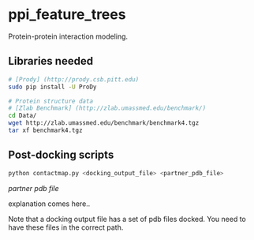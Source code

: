 ppi_feature_trees
=================
Protein-protein interaction modeling.

Libraries needed
-----------------

```bash
# [Prody] (http://prody.csb.pitt.edu)
sudo pip install -U ProDy

# Protein structure data
# [Zlab Benchmark] (http://zlab.umassmed.edu/benchmark/)
cd Data/
wget http://zlab.umassmed.edu/benchmark/benchmark4.tgz
tar xf benchmark4.tgz
```
Post-docking scripts
--------------------

```bash
python contactmap.py <docking_output_file> <partner_pdb_file>
```

*partner pdb file*

explanation comes here..

Note that a docking output file has a set of pdb files docked.
You need to have these files in the correct path.

```bash

```

 

